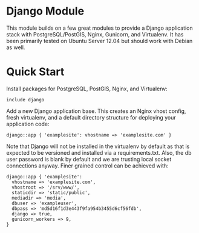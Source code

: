 # Django Module

This module builds on a few great modules to provide a Django application
stack with PostgreSQL/PostGIS, Nginx, Gunicorn, and Virtualenv. It has been
primarily tested on Ubuntu Server 12.04 but should work with Debian as well.

# Quick Start

Install packages for PostgreSQL, PostGIS, Nginx, and Virtualenv:

    include django

Add a new Django application base. This creates an Nginx vhost config, fresh virtualenv, and a default
directory structure for deploying your application code:

    django::app { 'examplesite': vhostname => 'examplesite.com' }

Note that Django will not be installed in the virtualenv by default as that
is expected to be versioned and installed via a requirements.txt. Also, the db
user password is blank by default and we are trusting local socket connections
anyway. Finer grained control can be achieved with:

    django::app { 'examplesite':
      vhostname => 'examplesite.com',
      vhostroot => '/srv/www/',
      staticdir => 'static/public',
      mediadir => 'media',
      dbuser => 'exampleuser',
      dbpass => 'md5d16f1d3e443f9fa954b3455d6cf56fdb',
      django => true,
      gunicorn_workers => 9,
    }
